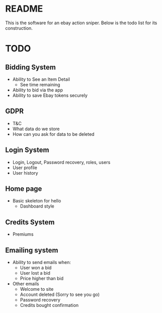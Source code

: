 # README
This is the software for an ebay action sniper.
Below is the todo list for its construction.

# TODO
## Bidding System
* Ability to See an Item Detail
    * See time remaining
* Ability to bid via the app
* Ability to save Ebay tokens securely

## GDPR
* T&C
* What data do we store
* How can you ask for data to be deleted

## Login System
* Login, Logout, Password recovery, roles, users
* User profile
* User history

## Home page
* Basic skeleton for hello
    * Dashboard style

## Credits System
* Premiums

## Emailing system
* Ability to send emails when:
    * User won a bid
    * User lost a bid
    * Price higher than bid
* Other emails
    * Welcome to site
    * Account deleted (Sorry to see you go)
    * Password recovery
    * Credits bought confirmation 
 

